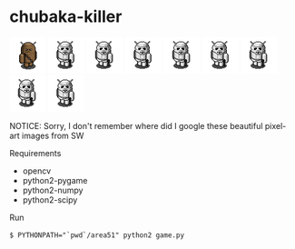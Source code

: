 chubaka-killer
==============

![Chubaka](https://raw.githubusercontent.com/rrader/chubaka-killer/master/1Chubaka.png)
![Stormtrooper](https://raw.githubusercontent.com/rrader/chubaka-killer/master/2Stormtrooper.png)
![Stormtrooper](https://raw.githubusercontent.com/rrader/chubaka-killer/master/2Stormtrooper.png)
![Stormtrooper](https://raw.githubusercontent.com/rrader/chubaka-killer/master/2Stormtrooper.png)
![Stormtrooper](https://raw.githubusercontent.com/rrader/chubaka-killer/master/2Stormtrooper.png)
![Stormtrooper](https://raw.githubusercontent.com/rrader/chubaka-killer/master/2Stormtrooper.png)
![Stormtrooper](https://raw.githubusercontent.com/rrader/chubaka-killer/master/2Stormtrooper.png)
![Stormtrooper](https://raw.githubusercontent.com/rrader/chubaka-killer/master/2Stormtrooper.png)
![Stormtrooper](https://raw.githubusercontent.com/rrader/chubaka-killer/master/2Stormtrooper.png)

NOTICE: Sorry, I don't remember where did I google these beautiful pixel-art images from SW

Requirements

  - opencv
  - python2-pygame
  - python2-numpy
  - python2-scipy

Run

    $ PYTHONPATH="`pwd`/area51" python2 game.py
